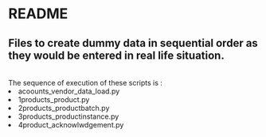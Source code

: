 # README
## Files to create dummy data in sequential order as they would be entered in real life situation.
 <br>
 The sequence of execution of these scripts is : <br>
 <li>acoounts_vendor_data_load.py
 <li>1products_product.py  
 <li>2products_productbatch.py
 <li>3products_productinstance.py
 <li>4product_acknowlwdgement.py